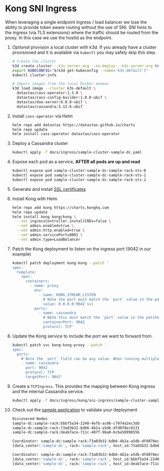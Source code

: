 # Kong SNI Ingress

When leveraging a single endpoint ingress / load balancer we lose the ability to provide token aware routing without the use of SNI. SNI hints to the ingress (via TLS extensions) where the traffic should be routed from the proxy. In this case we use the hostId as the endpoint.

1. _Optional_ provision a local cluster with k3d. If you already have a cluster provisioned and it is available via `kubectl` you may safely skip this step.

    ```bash
    # Create the cluster
    k3d create cluster --k3s-server-arg --no-deploy --k3s-server-arg traefik
    export KUBECONFIG="$(k3d get-kubeconfig --name='k3s-default')"
    kubectl cluster-info

    # Import images from the local Docker daemon
    k3d load image --cluster k3s-default \
      datastax/cass-operator:1.3.0 \
      datastax/cass-config-builder:1.0.0-ubi7 \
      datastax/dse-server:6.8.0-ubi7 \
      datastax/cassandra:3.11.6-ubi7
    ```

1. Install `cass-operator` via Helm

    ```bash
    helm repo add datastax https://datastax.github.io/charts
    helm repo update
    helm install cass-operator datastax/cass-operator
    ```

1. Deploy a Cassandra cluster

    ```bash
    kubectl apply -f docs/ingress/sample-cluster-sample-dc.yaml
    ```

1. Expose each pod as a service, **AFTER all pods are up and read**

    ```bash
    kubectl expose pod sample-cluster-sample-dc-sample-rack-sts-0
    kubectl expose pod sample-cluster-sample-dc-sample-rack-sts-1
    kubectl expose pod sample-cluster-sample-dc-sample-rack-sts-2
    ```

1. Generate and install [SSL certificates](../../ssl)

1. Install Kong with Helm

    ```bash
    helm repo add kong https://charts.konghq.com
    helm repo update
    helm install kong kong/kong \
      --set ingressController.installCRDs=false \
      --set admin.enabled=true \
      --set admin.http.enabled=true \
      --set admin.servicePort=8001 \
      --set admin.type=LoadBalancer
    ```

1. Patch the Kong deployment to listen on the ingress port (9042 in our example)
   
    ```bash
    kubectl patch deployment kong-kong --patch '
    spec:
      template:
        spec:
          containers:
            - name: proxy
              env:
                - name: KONG_STREAM_LISTEN
                  # Note the port must match the `port` value in the patched service
                  value: 0.0.0.0:9042 ssl
              ports:
                - name: cassandra
                  # Note this must match the `port` value in the patched service
                  containerPort: 9042
                  protocol: TCP'
    ```

1. Update the Kong service to include the port we want to forward from.

    ```bash
    kubectl patch svc kong-kong-proxy --patch '
    spec:
      ports:
        # Note the `port` field can be any value. When running multiple clusters they must be different. `targetPort` *must* match the port C* is listening on, default: 9042
        - name: cassandra
          port: 9042
          protocol: TCP
          targetPort: 9042'
    ```

1. Create a `TCPIngress`. This provides the mapping between Kong ingress and the internal Cassandra service.

    ```bash
    kubectl apply -f docs/ingress/kong/sni-ingress/sample-cluster-sample-dc.tcpingress.yaml
    ```

1. Check out the [sample application](../../sample-java-application) to validate your deployment
    
    ```bash
    Discovered Nodes
    sample-dc:sample-rack:bbbf5a34-2240-4efb-ac06-c7974a2ec3dd
    sample-dc:sample-rack:73a03b32-bdb6-4b2a-a5db-dfd078ec8131
    sample-dc:sample-rack:deab7ace-711c-407f-96a0-bcba5099855b

    Coordinator: sample-dc:sample-rack:73a03b32-bdb6-4b2a-a5db-dfd078ec8131
    [data_center:'sample-dc', rack:'sample-rack', host_id:73a03b32-bdb6-4b2a-a5db-dfd078ec8131, release_version:'3.11.6']

    Coordinator: sample-dc:sample-rack:73a03b32-bdb6-4b2a-a5db-dfd078ec8131
    [data_center:'sample-dc', rack:'sample-rack', host_id:bbbf5a34-2240-4efb-ac06-c7974a2ec3dd, release_version:'3.11.6']
    [data_center:'sample-dc', rack:'sample-rack', host_id:deab7ace-711c-407f-96a0-bcba5099855b, release_version:'3.11.6']
    ```
